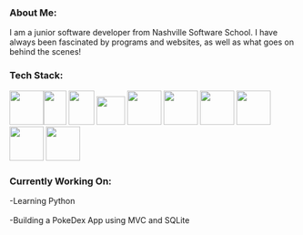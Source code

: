 ### About Me:
  I am a junior software developer from Nashville Software School. I have always been fascinated by programs and websites, as well as what goes on behind the scenes!

### Tech Stack:
  <img src="https://upload.wikimedia.org/wikipedia/commons/thumb/6/61/HTML5_logo_and_wordmark.svg/2048px-HTML5_logo_and_wordmark.svg.png" height="60" width="60" ><img src="https://i.pinimg.com/originals/eb/7e/20/eb7e20e646f5b7ec9ed4f8f78a5dee8f.png" height="60" width="40" >
  <img src="https://upload.wikimedia.org/wikipedia/commons/thumb/d/d4/Javascript-shield.svg/726px-Javascript-shield.svg.png" height="60" width="45" >
    <img src="https://cdn.freebiesupply.com/logos/large/2x/react-1-logo-png-transparent.png" height="50" width="50" >
    <img src="https://cdn.icon-icons.com/icons2/2415/PNG/512/csharp_original_logo_icon_146578.png" height="60" width="60" >
    <img src="https://cdn.iconscout.com/icon/free/png-256/microsoft-dot-net-1175176.png" height="60" width="60" >
    <img src="https://img.favpng.com/22/9/5/portable-network-graphics-clip-art-database-computer-icons-transparency-png-favpng-T0F5WvejdgKM4LjvP5iYP6N6p.jpg" height="60" width="60" >
    <img src="https://cdn-icons-png.flaticon.com/512/5968/5968322.png" height="60" width="60" >
    <img src="https://seeklogo.com/images/P/postman-logo-0087CA0D15-seeklogo.com.png" height="60" width="60" >
    <img src="https://git-scm.com/images/logos/downloads/Git-Icon-1788C.png" height="60" width="60" >
### Currently Working On:
  -Learning Python<br></br>
  -Building a PokeDex App using MVC and SQLite 
